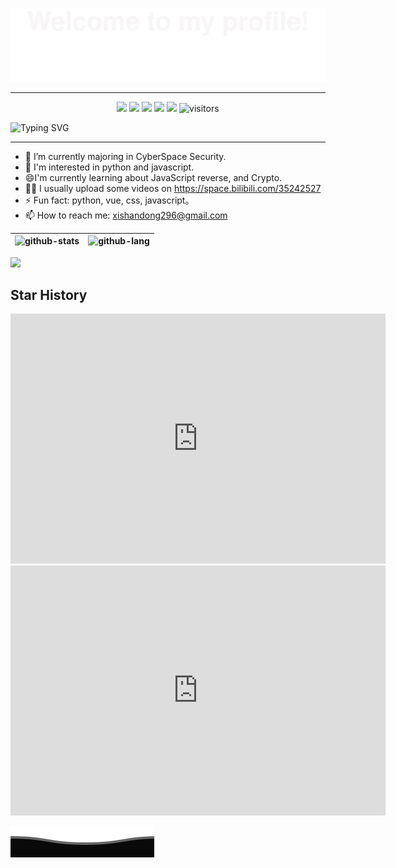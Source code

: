 ![](assets/Bottom_up.svg)

***

<p align="center">
    <a href="https://github.com/xishandong/xishandong"><img src="https://img.shields.io/badge/status-updating-brightgreen.svg"></a>
    <a href="https://github.com/python/cpython"><img src="https://img.shields.io/badge/Python-3.10-FF1493.svg"></a>
    <a href="https://github.com/xishandong/xishandong/graphs/contributors"><img src="https://img.shields.io/github/contributors/xishandong/xishandong?color=blue"></a>
    <a href="https://github.com/xishandong/xishandong/stargazers"><img src="https://img.shields.io/github/stars/xishandong/xishandong.svg?logo=github"></a>
    <a href="https://github.com/xishandong/xishandong/network/members"><img src="https://img.shields.io/github/forks/xishandong/xishandong.svg?color=blue&logo=github"></a>
    <img src="https://visitor-badge.laobi.icu/badge?page_id=xishandong.xishandong" alt="visitors"/> 
</p>

![Typing SVG](https://readme-typing-svg.herokuapp.com?color=%2336BCF7&center=true&vCenter=true&width=600&lines=Hi+there+👋,+I+am+xishan+dong;+Welcome+to+My+Profile!;Over+4+years+of+programming+experience;Always+learning+new+things+)

***

- 🔭 I’m currently majoring in CyberSpace Security.
- 🌱 I'm interested in python and javascript.
- 😄I'm currently learning about JavaScript reverse, and Crypto.
- 🧑‍💻 I usually upload some videos on https://space.bilibili.com/35242527
- ⚡ Fun fact: python, vue, css, javascript。
- 📫 How to reach me: xishandong296@gmail.com

|![github-stats][github-stats:img]|![github-lang][github-lang:img]|
|---------------------------------|------------------------------------------|

[github-stats:img]: https://github-readme-stats.vercel.app/api?username=xishandong&show_icons=true&include_all_commits=true&theme=onelight&custom_title=xishandong~
[github-lang:img]: https://github-readme-stats.vercel.app/api/top-langs/?username=xishandong&layout=compact&theme=onelight&hide=CMake,Makefile

<img src="https://github-readme-streak-stats.herokuapp.com/?user=xishandong"></img>

## Star History

<iframe style="width:100%;height:auto;min-width:600px;min-height:400px;" src="https://star-history.com/embed?secret=#xishandong/xishandong&Date" frameBorder="0"></iframe>
<iframe style="width:100%;height:auto;min-width:600px;min-height:400px;" src="https://star-history.com/embed?secret=#xishandong/crawlProject&Date" frameBorder="0"></iframe>

![](assets/Bottom_down.svg)

